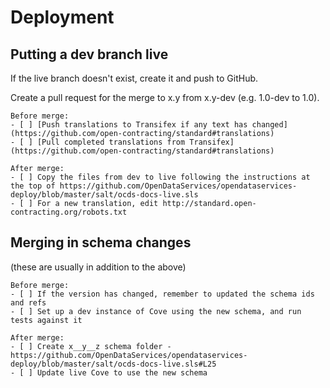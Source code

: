 # Deployment

## Putting a dev branch live

If the live branch doesn't exist, create it and push to GitHub.

Create a pull request for the merge to x.y from x.y-dev (e.g. 1.0-dev to 1.0).

```text
Before merge:
- [ ] [Push translations to Transifex if any text has changed](https://github.com/open-contracting/standard#translations)
- [ ] [Pull completed translations from Transifex](https://github.com/open-contracting/standard#translations)

After merge:
- [ ] Copy the files from dev to live following the instructions at the top of https://github.com/OpenDataServices/opendataservices-deploy/blob/master/salt/ocds-docs-live.sls
- [ ] For a new translation, edit http://standard.open-contracting.org/robots.txt
```

## Merging in schema changes

(these are usually in addition to the above)

```text
Before merge:
- [ ] If the version has changed, remember to updated the schema ids and refs
- [ ] Set up a dev instance of Cove using the new schema, and run tests against it

After merge:
- [ ] Create x__y__z schema folder - https://github.com/OpenDataServices/opendataservices-deploy/blob/master/salt/ocds-docs-live.sls#L25
- [ ] Update live Cove to use the new schema

```
